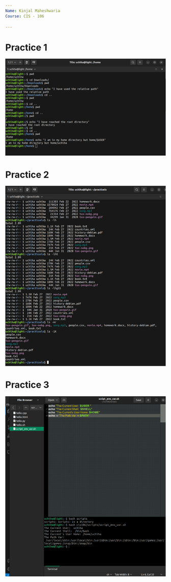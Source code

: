 ```yaml
---
Name: Kinjal Maheshwaria 
Course: CIS - 106

---
```


# Practice 1 
![Alt text](wr4.1.png)

# Practice 2 
![Alt text](wr4.2.png)

# Practice 3 
![Alt text](wr4.3.png)